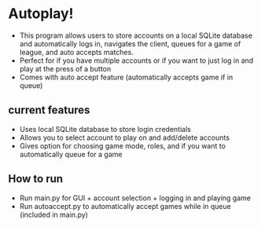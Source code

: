 # Autoplay! #

* This program allows users to store accounts on a local SQLite database and automatically logs in,
navigates the client, queues for a game of league, and auto accepts matches.
* Perfect for if you have multiple accounts or if you want to just log in and play at the press
of a button
* Comes with auto accept feature (automatically accepts game if in queue)

## current features ##
* Uses local SQLite database to store login credentials
* Allows you to select account to play on and add/delete accounts
* Gives option for choosing game mode, roles, and if you want to automatically queue for a game

## How to run ##
* Run main.py for GUI + account selection + logging in and playing game
* Run autoaccept.py to automatically accept games while in queue (included in main.py)
